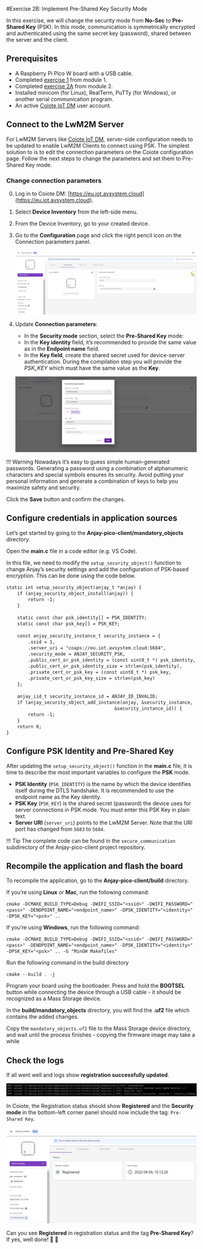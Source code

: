 #Exercise 2B: Implement Pre-Shared Key Security Mode

In this exercise, we will change the security mode from **No-Sec** to **Pre-Shared Key** (PSK). In this mode, communication is symmetrically encrypted and authenticated using the same secret key (password), shared between the server and the client.

## Prerequisites

* A Raspberry Pi Pico W board with a USB cable.
* Completed [exercise 1](../academy/exercise1.md) from module 1.
* Completed [exercise 2A](../academy/exercise2a.md) from module 2.
* Installed minicom (for Linux), RealTerm, PuTTy (for Windows), or another serial communication program.
* An active [Coiote IoT DM](https://eu.iot.avsystem.cloud/) user account.

## Connect to the LwM2M Server

For LwM2M Servers like [Coiote IoT DM](https://www.avsystem.com/coiote-iot-device-management-platform/), server-side configuration needs to be updated to enable LwM2M Clients to connect using PSK. The simplest solution to is to edit the connection parameters on the Coiote configuration page. Follow the next steps to change the parameters and set them to Pre-Shared Key mode.


### Change connection parameters

0. Log in to Coiote DM: [https://eu.iot.avsystem.cloud](https://eu.iot.avsystem.cloud).
0. Select **Device Inventory** from the left-side menu.
0. From the Device Inventory, go to your created device. 
0. Go to the **Configuration** page and click the right pencil icon on the Connection parameters panel.

    ![Device Inventory](images/device_no_sec.png)

0. Update **Connection parameters**:

    - In the **Security mode** section, select the **Pre-Shared Key** mode:
    - In the **Key identity** field, it’s recommended to provide the same value as in the **Endpoint name** field.
    - In the **Key field**, create the shared secret used for device-server authentication. During the compilation step you will provide the *PSK_KEY* which must have the same value as the **Key**.

    ![Connection parameters](images/parameters_configuration.png)

!!! Warning
    Nowadays it’s easy to guess simple human-generated passwords. Generating a password using a combination of alphanumeric characters and special symbols ensures its security. Avoid putting your personal information and generate a combination of keys to help you maximize safety and security.

Click the **Save** button and confirm the changes.

## Configure credentials in application sources
Let’s get started by going to the **Anjay-pico-client/mandatory_objects** directory.

Open the **main.c** file in a code editor (e.g. VS Code).

In this file, we need to modify the `setup_security_object()` function to change Anjay’s security settings and add the configuration of PSK-based encryption. This can be done using the code below.

```
static int setup_security_object(anjay_t *anjay) {
    if (anjay_security_object_install(anjay)) {
        return -1;
    }

    static const char psk_identity[] = PSK_IDENTITY;
    static const char psk_key[] = PSK_KEY;

    const anjay_security_instance_t security_instance = {
        .ssid = 1,
        .server_uri = "coaps://eu.iot.avsystem.cloud:5684",
        .security_mode = ANJAY_SECURITY_PSK,
        .public_cert_or_psk_identity = (const uint8_t *) psk_identity,
        .public_cert_or_psk_identity_size = strlen(psk_identity),
        .private_cert_or_psk_key = (const uint8_t *) psk_key,
        .private_cert_or_psk_key_size = strlen(psk_key)
    };

    anjay_iid_t security_instance_id = ANJAY_ID_INVALID;
    if (anjay_security_object_add_instance(anjay, &security_instance,
                                        &security_instance_id)) {
        return -1;
    }
    return 0;
}
```

## Configure PSK Identity and Pre-Shared Key
After updating the `setup_security_object()` function in the **main.c** file, it is time to describe the most important variables to configure the **PSK** mode.

- **PSK Identity** (`PSK_IDENTITY`) is the name by which the device identifies itself during the DTLS handshake. It is recommended to use the endpoint name as the Key identity.
- **PSK Key** (`PSK_KEY`) is the shared secret (password) the device uses for server connections in PSK mode. You must enter this PSK Key in plain text.
- **Server URI** (`server_uri`) points to the LwM2M Server. Note that the URI port has changed from `5683` to `5684`.


!!! Tip
    The complete code can be found in the `secure_communication` subdirectory of the Anjay-pico-client project repository.

## Recompile the application and flash the board
To recompile the application, go to the **Anjay-pico-client/build** directory.

If you’re using **Linux** or **Mac**, run the following command:
```
cmake -DCMAKE_BUILD_TYPE=Debug -DWIFI_SSID="<ssid>" -DWIFI_PASSWORD="<pass>" -DENDPOINT_NAME="<endpoint_name>" -DPSK_IDENTITY="<identity>" -DPSK_KEY="<psk>" ..
```

If you’re using **Windows**, run the following command:
```
cmake -DCMAKE_BUILD_TYPE=Debug -DWIFI_SSID="<ssid>" -DWIFI_PASSWORD="<pass>" -DENDPOINT_NAME="<endpoint_name>" -DPSK_IDENTITY="<identity>" -DPSK_KEY="<psk>" .. -G "MinGW Makefiles"
```
Run the following command in the build directory
```
cmake --build . -j
```

Program your board using the bootloader. Press and hold the **BOOTSEL** button while connecting the device through a USB cable - it should be recognized as a Mass Storage device.

In the **build/mandatory_objects** directory, you will find the **.uf2** file which contains the added changes.

Copy the `mandatory_objects.uf2` file to the Mass Storage device directory, and wait until the process finishes - copying the firmware image may take a while

## Check the logs

If all went well and logs show **registration successfully updated**.

![Check the logs in serial communication program](images/logs.PNG)

In Coiote, the Registration status should show **Registered** and the **Security mode** in the bottom-left corner panel should now include the tag: `Pre-Shared Key`.

![Device in Pre-Shared Key mode Registered](images/pre-shared.png)


Can you see **Registered** in registration status and the tag **Pre-Shared Key**? If yes, well done!  👏 👏

